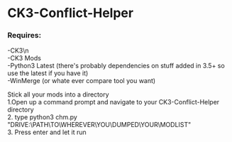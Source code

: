 # CK3-Conflict-Helper

<h3>Requires:<br></h3>
-CK3\n<br>
-CK3 Mods<br>
-Python3 Latest (there's probably dependencies on stuff added in 3.5+ so use the latest if you have it)<br>
-WinMerge (or whate ever compare tool you want)<br>
<p></p>
Stick all your mods into a directory<br>
1.Open up a command prompt and navigate to your CK3-Conflict-Helper directory<br>
2.  type python3 chm.py "DRIVE:\PATH\TO\WHEREVER\YOU\DUMPED\YOUR\MODLIST"<br>
3.  Press enter and let it run<br>
